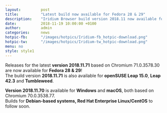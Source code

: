 ```yaml
---
layout: 		post
title:  		"Latest build now available for Fedora 28 & 29"
description: 	"Iridium Browser build version 2018.11 now available for Fedora 28 & 29 - go and get it!"
date:	 		2018-11-19 10:00:00 +0100
author:			admin
categories:		news
hotpic-fb:		"/images/hotpics/Iridium-fb_hotpic-download.png"
hotpic-tw:		"/images/hotpics/Iridium-tw_hotpic-download.png"
menu: no
style: style1
---
```


Releases for the latest **version 2018.11.71** based on Chromium 71.0.3578.30 are now available for **Fedora 28 & 29**!   
The build version **2018.11.71** is also available for **openSUSE Leap 15.0**, **Leap 42.3** and **Tumbleweed**.    

**Version 2018.11.70** is available for **Windows** and **macOS**, both based on Chromium 70.0.3538.77.   
Builds for **Debian-based systems, Red Hat Enterprise Linux/CentOS** to follow soon.    

<a id="download-parser2" class="button download" title="download Iridium Browser"></a>